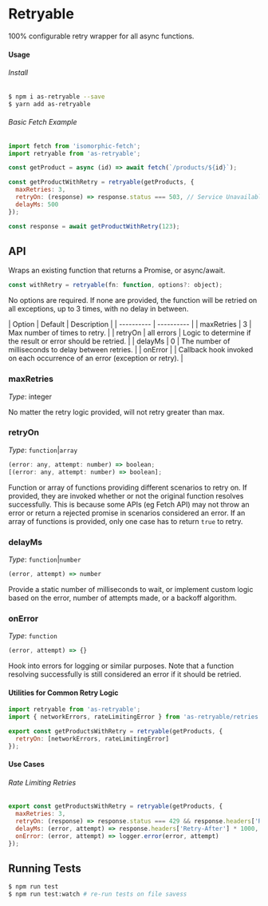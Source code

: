 # Retryable

100% configurable retry wrapper for all async functions.

#### Usage

###### Install

```sh
$ npm i as-retryable --save
$ yarn add as-retryable
```

###### Basic Fetch Example

```js
import fetch from 'isomorphic-fetch';
import retryable from 'as-retryable';

const getProduct = async (id) => await fetch(`/products/${id}`);

const getProductWithRetry = retryable(getProducts, {
  maxRetries: 3,
  retryOn: (response) => response.status === 503, // Service Unavailable
  delayMs: 500
});

const response = await getProductWithRetry(123);
```

## API

Wraps an existing function that returns a Promise, or async/await.

```js
const withRetry = retryable(fn: function, options?: object);
```

No options are required.  If none are provided, the function will be retried on
all exceptions, up to 3 times, with no delay in between.

| Option     | Default    | Description  |
| ---------- | ---------- |
| maxRetries | 3          | Max number of times to retry. |
| retryOn    | all errors | Logic to determine if the result or error should be retried. |
| delayMs    | 0          | The number of milliseconds to delay between retries. |
| onError    |            | Callback hook invoked on each occurrence of an error (exception or retry). |

### maxRetries

*Type*: integer

No matter the retry logic provided, will not retry greater than max.

### retryOn

*Type*: `function`|`array`

```js
(error: any, attempt: number) => boolean;
[(error: any, attempt: number) => boolean];
```

Function or array of functions providing different scenarios to retry on.
If provided, they are invoked whether or not the original function resolves
successfully.  This is because some APIs (eg Fetch API) may not throw an error
or return a rejected promise in scenarios considered an error.  If an array of
functions is provided, only one case has to return `true` to retry.

### delayMs

*Type*: `function`|`number`

```js
(error, attempt) => number
```

Provide a static number of milliseconds to wait, or implement custom logic based
on the error, number of attempts made, or a backoff algorithm.

### onError

*Type*: `function`

```js
(error, attempt) => {}
```

Hook into errors for logging or similar purposes.  Note that a function resolving
successfully is still considered an error if it should be retried.

#### Utilities for Common Retry Logic

```js
import retryable from 'as-retryable';
import { networkErrors, rateLimitingError } from 'as-retryable/retries';

export const getProductsWithRetry = retryable(getProducts, {
  retryOn: [networkErrors, rateLimitingError]
});
```

#### Use Cases

###### Rate Limiting Retries

```js
export const getProductsWithRetry = retryable(getProducts, {
  maxRetries: 3,
  retryOn: (response) => response.status === 429 && response.headers['Retry-After'] <= 5, // Too Many Requests
  delayMs: (error, attempt) => response.headers['Retry-After'] * 1000,
  onError: (error, attempt) => logger.error(error, attempt)
});
```

## Running Tests

```sh
$ npm run test
$ npm run test:watch # re-run tests on file savess
```
